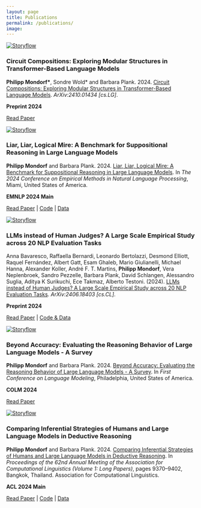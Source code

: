```yaml
---
layout: page
title: Publications
permalink: /publications/
image:
---
```


<div class="publication-entry">

  <!-- Image -->
  <a href="{{ site.baseurl }}/assets/img/publications/circuit_compositions/circuit_compositions.png" target="_blank">
    <img src="{{ site.baseurl }}/assets/img/publications/circuit_compositions/circuit_compositions.png" alt="Storyflow" class="publication-image" style="max-width: 200px; max-height: 120px; margin-right: 20px;">
  </a>

  <!-- Text Info -->
  <div class="publication-info">

  <h3>Circuit Compositions: Exploring Modular Structures in Transformer-Based Language Models</h3>
  <p><strong>Philipp Mondorf*</strong>, Sondre Wold* and Barbara Plank. 2024. <a href="https://doi.org/10.48550/arXiv.2410.01434">Circuit Compositions: Exploring Modular Structures in Transformer-Based Language Models</a>. <i>ArXiv:2410.01434 [cs.LG]</i>.</p> 
  <p><strong>Preprint 2024</strong></p>
  <p><a href="https://doi.org/10.48550/arXiv.2410.01434">Read Paper</a></p>

  </div>

</div>

<div class="publication-entry">

  <!-- Image -->
  <a href="{{ site.baseurl }}/assets/img/publications/truth_quest/knightsknaves_example.png" target="_blank">
    <img src="{{ site.baseurl }}/assets/img/publications/truth_quest/knightsknaves_example.png" alt="Storyflow" class="publication-image" style="max-width: 200px; max-height: 120px; margin-right: 20px;">
  </a>

  <!-- Text Info -->
  <div class="publication-info">

  <h3>Liar, Liar, Logical Mire: A Benchmark for Suppositional Reasoning in Large Language Models</h3>
  <p><strong>Philipp Mondorf</strong> and Barbara Plank. 2024. <a href="https://doi.org/10.48550/arXiv.2406.12546">Liar, Liar, Logical Mire: A Benchmark for Suppositional Reasoning in Large Language Models</a>. In <i>The 2024 Conference on Empirical Methods in Natural Language Processing</i>, Miami, United States of America.</p> 
  <p><strong>EMNLP 2024 Main</strong></p>
  <p><a href="https://doi.org/10.48550/arXiv.2406.12546">Read Paper</a> | <a href="https://github.com/mainlp/TruthQuest">Code</a> | <a href="https://huggingface.co/datasets/mainlp/TruthQuest">Data</a></p>

  </div>

</div>

<div class="publication-entry">

  <!-- Image -->
  <a href="{{ site.baseurl }}/assets/img/publications/judge_bench/judge_example.png" target="_blank">
    <img src="{{ site.baseurl }}/assets/img/publications/judge_bench/judge_example.png" alt="Storyflow" class="publication-image" style="max-width: 200px; max-height: 120px; margin-right: 20px;">
  </a>

  <!-- Text Info -->
  <div class="publication-info">

  <h3>LLMs instead of Human Judges? A Large Scale Empirical Study across 20 NLP Evaluation Tasks</h3>
  <p>Anna Bavaresco, Raffaella Bernardi, Leonardo Bertolazzi, Desmond Elliott, Raquel Fernández, Albert Gatt, Esam Ghaleb, Mario Giulianelli, Michael Hanna, Alexander Koller, André F. T. Martins, <strong>Philipp Mondorf</strong>, Vera Neplenbroek, Sandro Pezzelle, Barbara Plank, David Schlangen, Alessandro Suglia, Aditya K Surikuchi, Ece Takmaz, Alberto Testoni. (2024). <a href="https://doi.org/10.48550/arXiv.2406.18403">LLMs instead of Human Judges? A Large Scale Empirical Study across 20 NLP Evaluation Tasks</a>. <i>ArXiv:2406.18403 [cs.CL]</i>.</p>
  <p><strong>Preprint 2024</strong></p>
  <p><a href="https://doi.org/10.48550/arXiv.2406.18403">Read Paper</a> | <a href="https://github.com/dmg-illc/JUDGE-BENCH">Code & Data</a></p>

  </div>

</div>

<div class="publication-entry">

  <!-- Image -->
  <a href="{{ site.baseurl }}/assets/img/publications/beyond_accuracy_survey/evaluation_techniques.png" target="_blank">
    <img src="{{ site.baseurl }}/assets/img/publications/beyond_accuracy_survey/evaluation_techniques.png" alt="Storyflow" class="publication-image" style="max-width: 200px; max-height: 120px; margin-right: 20px;">
  </a>

  <!-- Text Info -->
  <div class="publication-info">

  <h3>Beyond Accuracy: Evaluating the Reasoning Behavior of Large Language Models - A Survey</h3>
  <p><strong>Philipp Mondorf</strong> and Barbara Plank. 2024. <a href="https://doi.org/10.48550/arXiv.2404.01869">Beyond Accuracy: Evaluating the Reasoning Behavior of Large Language Models - A Survey</a>. In <i>First Conference on Language Modeling</i>, Philadelphia, United States of America.</p>
  <p><strong>COLM 2024</strong></p>
  <p><a href="https://doi.org/10.48550/arXiv.2404.01869">Read Paper</a></p>

  </div>

</div>

<div class="publication-entry">

  <!-- Image -->
  <a href="{{ site.baseurl }}/assets/img/publications/comparing_inf_strategies/comparing_inf_strategies.webp" target="_blank">
    <img src="{{ site.baseurl }}/assets/img/publications/comparing_inf_strategies/comparing_inf_strategies.webp" alt="Storyflow" class="publication-image" style="max-width: 200px; max-height: 200px; margin-right: 20px;">
  </a>

  <!-- Text Info -->
  <div class="publication-info">

  <h3>Comparing Inferential Strategies of Humans and Large Language Models in Deductive Reasoning</h3>
  <p><strong>Philipp Mondorf</strong> and Barbara Plank. 2024. <a href="https://aclanthology.org/2024.acl-long.508">Comparing Inferential Strategies of Humans and Large Language Models in Deductive Reasoning</a>. In <i>Proceedings of the 62nd Annual Meeting of the Association for Computational Linguistics (Volume 1: Long Papers)</i>, pages 9370–9402, Bangkok, Thailand. Association for Computational Linguistics.</p>
  <p><strong>ACL 2024 Main</strong></p>
  <p><a href="https://aclanthology.org/2024.acl-long.508">Read Paper</a> | <a href="https://github.com/mainlp/inferential-strategies">Code</a> | <a href="https://huggingface.co/datasets/mainlp/inferential_strategies">Data</a></p>

  </div>

</div>


